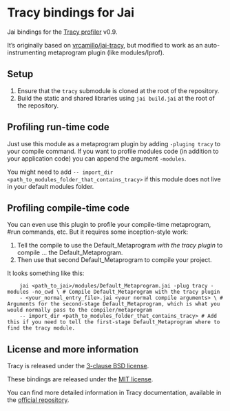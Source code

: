 # Tracy bindings for Jai

Jai bindings for the [Tracy profiler](https://github.com/wolfpld/tracy) v0.9.

It’s originally based on [vrcamillo/jai-tracy](https://github.com/vrcamillo/jai-tracy), but modified to work as an auto-instrumenting metaprogram plugin (like modules/Iprof).

## Setup

1. Ensure that the `tracy` submodule is cloned at the root of the repository.
2. Build the static and shared libraries using `jai build.jai` at the root of the repository.

## Profiling run-time code

Just use this module as a metaprogram plugin by adding `-pluging tracy` to your compile command.
If you want to profile modules code (in addition to your application code) you can append the argument `-modules`.

You might need to add `-- import_dir <path_to_modules_folder_that_contains_tracy>` if this module does not live in your default modules folder.

## Profiling compile-time code

You can even use this plugin to profile your compile-time metaprogram, #run commands, etc. But it requires some inception-style work:

1. Tell the compile to use the Default_Metaprogram _with the tracy plugin_ to compile … the Default_Metaprogram.
2. Then use that second Default_Metaprogram to compile your project.

It looks something like this:

```shell
    jai <path_to_jai>/modules/Default_Metaprogram.jai -plug tracy -modules -no_cwd \ # Compile Default_Metaprogram with the tracy plugin
    - <your_normal_entry_file>.jai <your normal compile arguments> \ # Arguments for the second-stage Default_Metaprogram, which is what you would normally pass to the compiler/metaprogram
    -- import_dir <path_to_modules_folder_that_contains_tracy> # Add this if you need to tell the first-stage Default_Metaprogram where to find the tracy module.
```


## License and more information
Tracy is released under the [3-clause BSD license](https://github.com/wolfpld/tracy/blob/master/LICENSE).

These bindings are released under the [MIT license](https://github.com/vrcamillo/jai-tracy/blob/main/LICENSE).

You can find more detailed information in Tracy documentation, available in the [official repository](https://github.com/wolfpld/tracy).

